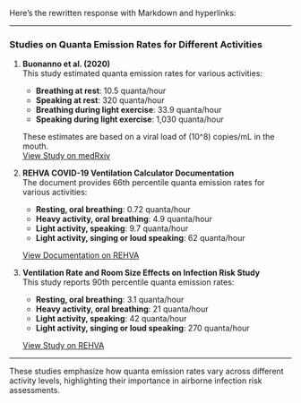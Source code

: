 Here’s the rewritten response with Markdown and hyperlinks:

---

### Studies on Quanta Emission Rates for Different Activities

1. **Buonanno et al. (2020)**  
   This study estimated quanta emission rates for various activities:
   - **Breathing at rest**: 10.5 quanta/hour  
   - **Speaking at rest**: 320 quanta/hour  
   - **Breathing during light exercise**: 33.9 quanta/hour  
   - **Speaking during light exercise**: 1,030 quanta/hour  

   These estimates are based on a viral load of \(10^8\) copies/mL in the mouth.  
   [View Study on medRxiv](https://www.medrxiv.org/content/10.1101/2020.04.12.20062828v1)

2. **REHVA COVID-19 Ventilation Calculator Documentation**  
   The document provides 66th percentile quanta emission rates for various activities:
   - **Resting, oral breathing**: 0.72 quanta/hour  
   - **Heavy activity, oral breathing**: 4.9 quanta/hour  
   - **Light activity, speaking**: 9.7 quanta/hour  
   - **Light activity, singing or loud speaking**: 62 quanta/hour  

   [View Documentation on REHVA](https://www.rehva.eu/fileadmin/content/documents/Downloadable_documents/REHVA_COVID-19_Ventilation_Calculator_user_guide_V2.0.pdf)

3. **Ventilation Rate and Room Size Effects on Infection Risk Study**  
   This study reports 90th percentile quanta emission rates:
   - **Resting, oral breathing**: 3.1 quanta/hour  
   - **Heavy activity, oral breathing**: 21 quanta/hour  
   - **Light activity, speaking**: 42 quanta/hour  
   - **Light activity, singing or loud speaking**: 270 quanta/hour  

   [View Study on REHVA](https://www.rehva.eu/rehva-journal/chapter?cHash=fc83b060db782639de86b004a0dd93a7&tx_wbjournals_chapterdetail%5Baction%5D=download&tx_wbjournals_chapterdetail%5Bchapter%5D=755&tx_wbjournals_chapterdetail%5Bcontroller%5D=Chapter)

---

These studies emphasize how quanta emission rates vary across different activity levels, highlighting their importance in airborne infection risk assessments.